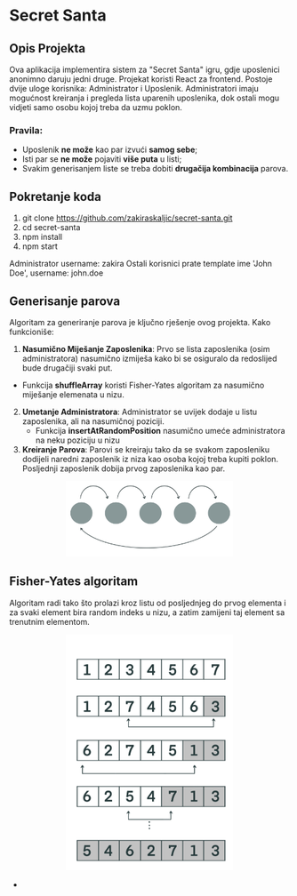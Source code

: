 # Secret Santa 

## Opis Projekta

Ova aplikacija implementira sistem za "Secret Santa" igru, gdje uposlenici anonimno daruju jedni druge. Projekat koristi React za frontend. Postoje dvije uloge korisnika: Administrator i Uposlenik. Administratori imaju mogućnost kreiranja i pregleda lista uparenih uposlenika, dok ostali mogu vidjeti samo osobu kojoj treba da uzmu poklon.

### Pravila:

-   Uposlenik **ne može** kao par izvući **samog sebe**;
-   Isti par se **ne može** pojaviti **više puta** u listi;
-   Svakim generisanjem liste se treba dobiti **drugačija kombinacija** parova.

## Pokretanje koda
1. git clone https://github.com/zakiraskaljic/secret-santa.git
2. cd secret-santa
3. npm install 
4. npm start 

Administrator username: zakira
Ostali korisnici prate template ime  'John Doe',  username: john.doe

## Generisanje parova

Algoritam za generiranje parova je ključno rješenje ovog projekta. Kako funkcioniše:

1.  **Nasumično Miješanje Zaposlenika**: Prvo se lista zaposlenika (osim administratora) nasumično izmiješa kako bi se osiguralo da redoslijed bude drugačiji svaki put.
- Funkcija  **shuffleArray** koristi Fisher-Yates algoritam za nasumično miješanje elemenata u nizu.
2.  **Umetanje Administratora**: Administrator se uvijek dodaje u listu zaposlenika, ali na nasumičnoj poziciji.   
    -   Funkcija **insertAtRandomPosition** nasumično umeće administratora na neku poziciju u nizu
3.   **Kreiranje Parova**: Parovi se kreiraju tako da se svakom zaposleniku dodijeli naredni zaposlenik iz niza kao osoba kojoj treba kupiti poklon. Posljednji zaposlenik dobija prvog zaposlenika kao par.


<div style="text-align: center;">
    <img src="IMG_6873.jpg" alt="Generisanje parova" width="300" />
</div>

## Fisher-Yates algoritam

Algoritam radi tako što prolazi kroz listu od posljednjeg do prvog elementa i za svaki element bira random indeks u nizu, a zatim zamijeni taj element sa trenutnim elementom.

<div style="text-align: center;">
    <img src="IMG_6875.jpg" alt="Fisher Yates algoritam" width="300" />
</div>

- 